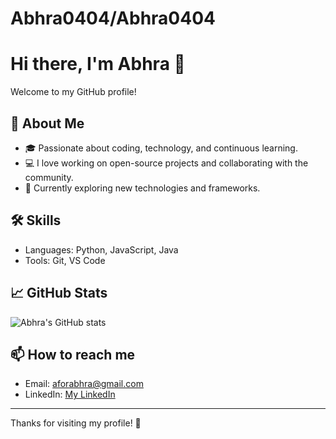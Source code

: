 # Abhra0404/Abhra0404
# Hi there, I'm Abhra 👋

Welcome to my GitHub profile!

## 🚀 About Me
- 🎓 Passionate about coding, technology, and continuous learning.
- 💻 I love working on open-source projects and collaborating with the community.
- 🌱 Currently exploring new technologies and frameworks.

## 🛠️ Skills
- Languages: Python, JavaScript, Java
- Tools: Git, VS Code

## 📈 GitHub Stats

![Abhra's GitHub stats](https://github-readme-stats.vercel.app/api?username=Abhra0404&show_icons=true&theme=tokyonight)


## 📫 How to reach me
- Email: aforabhra@gmail.com
- LinkedIn: [My LinkedIn](www.linkedin.com/in/abhra-jaiswal-173791205)


---

Thanks for visiting my profile! 🚀
